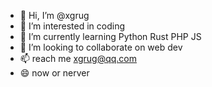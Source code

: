 - 👋 Hi, I’m @xgrug
- 👀 I’m interested in coding
- 🌱 I’m currently learning Python Rust PHP JS
- 💞️ I’m looking to collaborate on web dev
- 📫 reach me xgrug@qq.com
- 😄 now or nerver
<!---
xgrug/xgrug is a ✨ special ✨ repository because its `README.md` (this file) appears on your GitHub profile.
You can click the Preview link to take a look at your changes.
--->
